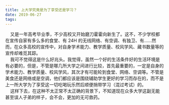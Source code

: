 ```yaml
---
title: 上大学究竟是为了享受还是学习？
date: 2019-06-27
tags:
---
```

&nbsp;&nbsp;&nbsp;&nbsp;又是一年高考毕业季，不少高校又开始磨刀霍霍向新生了。这不，不少学校都在宣传自家有多么多的食堂、有 24H 的无线网络、有空调、有独卫、有……然而，在众多高校的宣传中，对自身学术能力、教学质量、校风学风、藏书数量等的宣传却难觅其踪。<br>&nbsp;&nbsp;&nbsp;&nbsp;我可不觉得这是什么好兆头。我觉得，虽然一个好的生活条件好的生活环境是有必要的，但是，不管是哪几所大学之间进行比较，首先最重要的，一定是自身的学术能力、教学质量、校风学风，其次才有可能轮到食堂、网络、空调等。不管是美食还是网络或是空调，他们都应该是围绕辅助学生更好的学习而存在的，而不是上一所大学为了享受这一切吃喝玩乐然后顺便捎带学习（混过考试）的。<br>&nbsp;&nbsp;&nbsp;&nbsp;这样下去，在这种不太正常不太正确的背景下，不知道现在众多大学这副无能甚至误人子弟的样子，会不会，更加的无可救药。